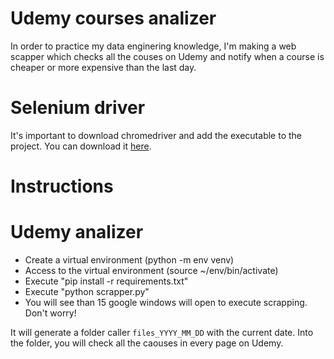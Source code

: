 Udemy courses analizer
==============

In order to practice my data enginering knowledge, I'm making a web scapper which checks all the couses on Udemy and notify when a course is cheaper or more expensive than the last day.

Selenium driver
===============

It's important to download chromedriver and add the executable to the project. You can download it [here](https://sites.google.com/a/chromium.org/chromedriver/downloads).

Instructions
============

# Udemy analizer

 - Create a virtual environment (python -m env venv)
 - Access to the virtual environment (source ~/env/bin/activate)
 - Execute "pip install -r requirements.txt"
 - Execute "python scrapper.py"
 - You will see than 15 google windows will open to execute scrapping. Don't worry!

It will generate a folder caller `files_YYYY_MM_DD` with the current date. Into the folder, you will check all the caouses in every page on Udemy.